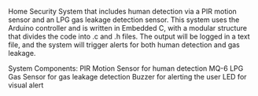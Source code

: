 Home Security System that includes human detection via a PIR motion sensor and an LPG gas leakage detection sensor. This system uses the Arduino controller and is written in Embedded C, with a modular structure that divides the code into .c and .h files. The output will be logged in a text file, and the system will trigger alerts for both human detection and gas leakage.

System Components:
PIR Motion Sensor for human detection
MQ-6 LPG Gas Sensor for gas leakage detection
Buzzer for alerting the user
LED for visual alert
